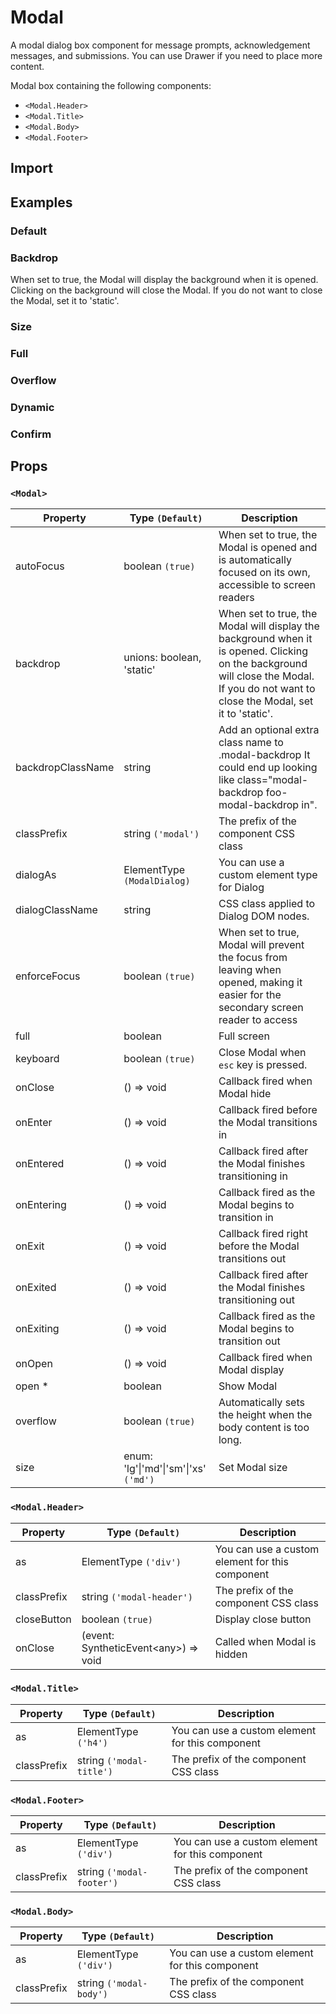 # Modal

A modal dialog box component for message prompts, acknowledgement messages, and submissions. You can use Drawer if you need to place more content.

Modal box containing the following components:

- `<Modal.Header>`
- `<Modal.Title>`
- `<Modal.Body>`
- `<Modal.Footer>`

## Import

<!--{include:(components/modal/fragments/import.md)}-->

## Examples

### Default

<!--{include:`basic.md`}-->

### Backdrop

When set to true, the Modal will display the background when it is opened. Clicking on the background will close the Modal. If you do not want to close the Modal, set it to 'static'.

<!--{include:`backdrop.md`}-->

### Size

<!--{include:`size.md`}-->

### Full

<!--{include:`full.md`}-->

### Overflow

<!--{include:`overflow.md`}-->

### Dynamic

<!--{include:`dynamic.md`}-->

### Confirm

<!--{include:`confirm.md`}-->

## Props

### `<Modal>`

| Property          | Type `(Default)`                                  | Description                                                                                                                                                                            |
| ----------------- | ------------------------------------------------- | -------------------------------------------------------------------------------------------------------------------------------------------------------------------------------------- |
| autoFocus         | boolean `(true)`                                  | When set to true, the Modal is opened and is automatically focused on its own, accessible to screen readers                                                                            |
| backdrop          | unions: boolean, 'static'                         | When set to true, the Modal will display the background when it is opened. Clicking on the background will close the Modal. If you do not want to close the Modal, set it to 'static'. |
| backdropClassName | string                                            | Add an optional extra class name to .modal-backdrop It could end up looking like class="modal-backdrop foo-modal-backdrop in".                                                         |
| classPrefix       | string `('modal')`                                | The prefix of the component CSS class                                                                                                                                                  |
| dialogAs          | ElementType `(ModalDialog)`                       | You can use a custom element type for Dialog                                                                                                                                           |
| dialogClassName   | string                                            | CSS class applied to Dialog DOM nodes.                                                                                                                                                 |
| enforceFocus      | boolean `(true)`                                  | When set to true, Modal will prevent the focus from leaving when opened, making it easier for the secondary screen reader to access                                                    |
| full              | boolean                                           | Full screen                                                                                                                                                                            |
| keyboard          | boolean `(true)`                                  | Close Modal when `esc` key is pressed.                                                                                                                                                 |
| onClose           | () => void                                        | Callback fired when Modal hide                                                                                                                                                         |
| onEnter           | () => void                                        | Callback fired before the Modal transitions in                                                                                                                                         |
| onEntered         | () => void                                        | Callback fired after the Modal finishes transitioning in                                                                                                                               |
| onEntering        | () => void                                        | Callback fired as the Modal begins to transition in                                                                                                                                    |
| onExit            | () => void                                        | Callback fired right before the Modal transitions out                                                                                                                                  |
| onExited          | () => void                                        | Callback fired after the Modal finishes transitioning out                                                                                                                              |
| onExiting         | () => void                                        | Callback fired as the Modal begins to transition out                                                                                                                                   |
| onOpen            | () => void                                        | Callback fired when Modal display                                                                                                                                                      |
| open \*           | boolean                                           | Show Modal                                                                                                                                                                             |
| overflow          | boolean `(true)`                                  | Automatically sets the height when the body content is too long.                                                                                                                       |
| size              | enum: 'lg'&#124;'md'&#124;'sm'&#124;'xs' `('md')` | Set Modal size                                                                                                                                                                         |

### `<Modal.Header>`

| Property    | Type `(Default)`                           | Description                                     |
| ----------- | ------------------------------------------ | ----------------------------------------------- |
| as          | ElementType `('div')`                      | You can use a custom element for this component |
| classPrefix | string `('modal-header')`                  | The prefix of the component CSS class           |
| closeButton | boolean `(true)`                           | Display close button                            |
| onClose     | (event: SyntheticEvent&lt;any&gt;) => void | Called when Modal is hidden                     |

### `<Modal.Title>`

| Property    | Type `(Default)`         | Description                                     |
| ----------- | ------------------------ | ----------------------------------------------- |
| as          | ElementType `('h4')`     | You can use a custom element for this component |
| classPrefix | string `('modal-title')` | The prefix of the component CSS class           |

### `<Modal.Footer>`

| Property    | Type `(Default)`          | Description                                     |
| ----------- | ------------------------- | ----------------------------------------------- |
| as          | ElementType `('div')`     | You can use a custom element for this component |
| classPrefix | string `('modal-footer')` | The prefix of the component CSS class           |

### `<Modal.Body>`

| Property    | Type `(Default)`        | Description                                     |
| ----------- | ----------------------- | ----------------------------------------------- |
| as          | ElementType `('div')`   | You can use a custom element for this component |
| classPrefix | string `('modal-body')` | The prefix of the component CSS class           |
